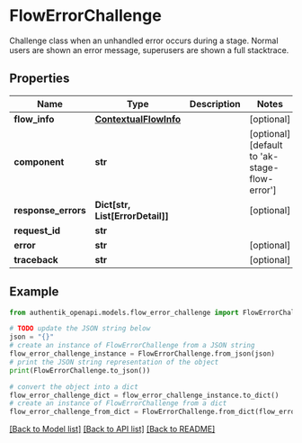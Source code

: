 # FlowErrorChallenge

Challenge class when an unhandled error occurs during a stage. Normal users are shown an error message, superusers are shown a full stacktrace.

## Properties

Name | Type | Description | Notes
------------ | ------------- | ------------- | -------------
**flow_info** | [**ContextualFlowInfo**](ContextualFlowInfo.md) |  | [optional] 
**component** | **str** |  | [optional] [default to 'ak-stage-flow-error']
**response_errors** | **Dict[str, List[ErrorDetail]]** |  | [optional] 
**request_id** | **str** |  | 
**error** | **str** |  | [optional] 
**traceback** | **str** |  | [optional] 

## Example

```python
from authentik_openapi.models.flow_error_challenge import FlowErrorChallenge

# TODO update the JSON string below
json = "{}"
# create an instance of FlowErrorChallenge from a JSON string
flow_error_challenge_instance = FlowErrorChallenge.from_json(json)
# print the JSON string representation of the object
print(FlowErrorChallenge.to_json())

# convert the object into a dict
flow_error_challenge_dict = flow_error_challenge_instance.to_dict()
# create an instance of FlowErrorChallenge from a dict
flow_error_challenge_from_dict = FlowErrorChallenge.from_dict(flow_error_challenge_dict)
```
[[Back to Model list]](../README.md#documentation-for-models) [[Back to API list]](../README.md#documentation-for-api-endpoints) [[Back to README]](../README.md)


